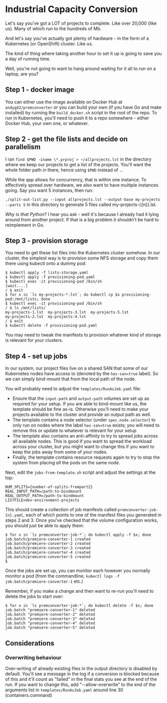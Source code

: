 # Industrial Capacity Conversion

Let's say you've got a LOT of projects to complete.  Like over 20,000 (like us).  Many of which run to the hundreds of Mb.

And let's say you've actually got plenty of hardware - in the form of a Kubernetes (or OpenShift) cluster.  Like us.

The kind of thing where taking another hour to set it up is going to save you a day of running time.

Well, you're not going to want to hang around waiting for it all to run on a laptop, are you?

## Step 1 - docker image

You can either use the image available on Docker Hub at `andyg42/premconverter` or you can build your own (if you have Go and make installed)
by running the `build_docker.sh` script in the root of the repo.  To run in Kubernetes, you'll need to push it to a repo
somewhere - either Docker Hub, your own one, or whatever.

## Step 2 - get the file lists and decide on parallelism

I ran `find $PWD -iname \*.prproj > ~/allprojects.lst` in the directory where we keep our projects to get a list of the projects.
You'll want the whole folder path in there, hence using `$PWD` instead of `.`.

While the app allows for concurrency, that is within one instance. To effectively spread over hardware, we also want
to have multiple instances going.  Say you want 5 instances, then run:

`./split-out-list.py --input allprojects.lst --output-base my-projects --parts 5` in this directory
to generate 5 files called my-projects-{{n}}.lst.

_Why is that Python_? I hear you ask - well it's because I already had it lying around from another project. If that is
a big problem it shouldn't be hard to reimplement in Go.

## Step 3 - provision storage

You need to get these list files into the Kubernetes cluster somehow.  In our cluster, the simplest way is to provision
some NFS storage and copy them there using kubectl onto a dummy pod:

```console
$ kubectl apply -f lists-storage.yaml
$ kubectl apply -f provisioning-pod.yaml
$ kubectl exec -it provisioning-pod /bin/sh
[wait....]
/ $ exit
$ for x in `ls my-projects-*.lst`; do kubectl cp $x provisioning-pod:/mnt/lists; done
$ kubectl exec -it provisioning-pod /bin/sh
/ $ ls /mnt/lists/
my-projects-1.lst  my-projects-3.lst  my-projects-5.lst
my-projects-2.lst  my-projects-4.lst
/ $ exit
$ kubectl delete -f provisioning-pod.yaml
```

You may need to tweak the manifests to provision whatever kind of storage is relevant for your clusters.

## Step 4 - set up jobs

In our system, our project files live on a shared SAN that some of our Kubernetes nodes have access to (denoted by the
`has-san=true` label).  So we can simply bind-mount that from the local path of the node.

You will probably need to adjust the `templates/RunAsJob.yaml` file:
 
- Ensure that the `input-path` and `output-path` volumes are set up as required for your setup. If you are able to bind-mount like us,
 the template should be fine as-is.  Otherwise you'll need to make your projects available to the cluster and provide an output path as well.
- The template contains a node selector (under `spec.node.selector`) to only run on nodes where the label `has-san=true` exists; you will need to remove this or
update to whatever is relevant for your setup
- The template also contains an anti-affinity to try to spread jobs across all available nodes.  This is good if you want to spread the
workload across your cluster, but you might want to change this if you want to keep the jobs away from some of your nodes.
- Finally, the template contains resource requests again to try to stop the system from placing _all_ the pods on the same node.

Next, edit the `jobs-from-template.sh` script and adjust the settings at the top:

```
NUM_SPLITS={number-of-splits-frompart2}
REAL_INPUT_PATH=/path-to-bindmount
REAL_OUTPUT_PATH=/path-to-bindmount
LISTFILE=dev-environment-projects
```

This should create a collection of job manifests called `premconverter-job-{n}.yaml`, each of which points to one of the
manifest files you generated in steps 2 and 3.
Once you've checked that the volume configuration works, you should just be able to apply them:

```console
$ for x in `ls premconverter-job-*`; do kubectl apply -f $x; done
job.batch/premiere-converter-1 created
job.batch/premiere-converter-2 created
job.batch/premiere-converter-3 created
job.batch/premiere-converter-4 created
job.batch/premiere-converter-5 created
$
``` 

Once the jobs are set up, you can monitor each however you normally monitor a pod (from the commandline, `kubectl logs -f job.batch/premiere-converter-1` etc.)

Remember, if you make a change and then want to re-run you'll need to delete the jobs to start over:
```console
$ for x in `ls premconverter-job-*`; do kubectl delete -f $x; done
job.batch "premiere-converter-1" deleted
job.batch "premiere-converter-2" deleted
job.batch "premiere-converter-3" deleted
job.batch "premiere-converter-4" deleted
job.batch "premiere-converter-5" deleted
```

## Considerations

### Overwriting behaviour
Over-writing of already existing files in the output directory is disabled by default.  You'll see a message in the log if a conversion
is blocked because of this and it'll count as "failed" in the final stats you see at the end of the run.
If you want to change this, add "--allow-overwrite" to the end of the arguments list in `templates/RunAsJob.yaml` around line 30 (containers.command)


